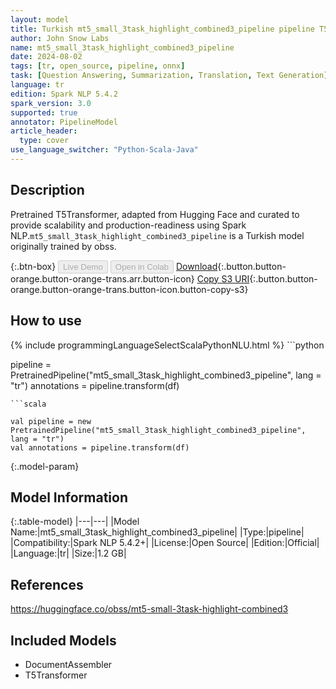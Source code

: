 ```yaml
---
layout: model
title: Turkish mt5_small_3task_highlight_combined3_pipeline pipeline T5Transformer from obss
author: John Snow Labs
name: mt5_small_3task_highlight_combined3_pipeline
date: 2024-08-02
tags: [tr, open_source, pipeline, onnx]
task: [Question Answering, Summarization, Translation, Text Generation]
language: tr
edition: Spark NLP 5.4.2
spark_version: 3.0
supported: true
annotator: PipelineModel
article_header:
  type: cover
use_language_switcher: "Python-Scala-Java"
---
```


## Description

Pretrained T5Transformer, adapted from Hugging Face and curated to provide scalability and production-readiness using Spark NLP.`mt5_small_3task_highlight_combined3_pipeline` is a Turkish model originally trained by obss.

{:.btn-box}
<button class="button button-orange" disabled>Live Demo</button>
<button class="button button-orange" disabled>Open in Colab</button>
[Download](https://s3.amazonaws.com/auxdata.johnsnowlabs.com/public/models/mt5_small_3task_highlight_combined3_pipeline_tr_5.4.2_3.0_1722558875734.zip){:.button.button-orange.button-orange-trans.arr.button-icon}
[Copy S3 URI](s3://auxdata.johnsnowlabs.com/public/models/mt5_small_3task_highlight_combined3_pipeline_tr_5.4.2_3.0_1722558875734.zip){:.button.button-orange.button-orange-trans.button-icon.button-copy-s3}

## How to use



<div class="tabs-box" markdown="1">
{% include programmingLanguageSelectScalaPythonNLU.html %}
```python

pipeline = PretrainedPipeline("mt5_small_3task_highlight_combined3_pipeline", lang = "tr")
annotations =  pipeline.transform(df)   

```
```scala

val pipeline = new PretrainedPipeline("mt5_small_3task_highlight_combined3_pipeline", lang = "tr")
val annotations = pipeline.transform(df)

```
</div>

{:.model-param}
## Model Information

{:.table-model}
|---|---|
|Model Name:|mt5_small_3task_highlight_combined3_pipeline|
|Type:|pipeline|
|Compatibility:|Spark NLP 5.4.2+|
|License:|Open Source|
|Edition:|Official|
|Language:|tr|
|Size:|1.2 GB|

## References

https://huggingface.co/obss/mt5-small-3task-highlight-combined3

## Included Models

- DocumentAssembler
- T5Transformer